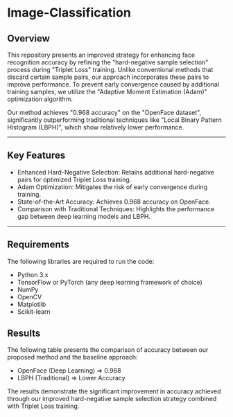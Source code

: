 # Image-Classification


## Overview
This repository presents an improved strategy for enhancing face recognition accuracy by refining the "hard-negative sample selection" process during "Triplet Loss" training. Unlike conventional methods that discard certain sample pairs, our approach incorporates these pairs to improve performance. To prevent early convergence caused by additional training samples, we utilize the "Adaptive Moment Estimation (Adam)" optimization algorithm.

Our method achieves "0.968 accuracy" on the "OpenFace dataset", significantly outperforming traditional techniques like "Local Binary Pattern Histogram (LBPH)", which show relatively lower performance.

---

## Key Features
- Enhanced Hard-Negative Selection: Retains additional hard-negative pairs for optimized Triplet Loss training.  
- Adam Optimization: Mitigates the risk of early convergence during training.  
- State-of-the-Art Accuracy: Achieves 0.968 accuracy on OpenFace.  
- Comparison with Traditional Techniques: Highlights the performance gap between deep learning models and LBPH.  

---

## Requirements
The following libraries are required to run the code:

- Python 3.x  
- TensorFlow or PyTorch (any deep learning framework of choice)  
- NumPy  
- OpenCV  
- Matplotlib  
- Scikit-learn  

## Results 
The following table presents the comparison of accuracy between our proposed method and the baseline approach:

- OpenFace (Deep Learning) => 0.968
- LBPH (Traditional)	     => Lower Accuracy

The results demonstrate the significant improvement in accuracy achieved through our improved hard-negative sample selection strategy combined with Triplet Loss training.

